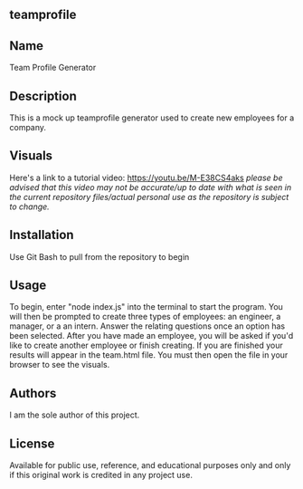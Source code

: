 ## teamprofile

## Name
Team Profile Generator

## Description
This is a mock up teamprofile generator used to create new employees for a company.

## Visuals
Here's a link to a tutorial video: https://youtu.be/M-E38CS4aks *please be advised that this video may not be accurate/up to date with what is seen in the current repository files/actual personal use as the repository is subject to change.*

## Installation
Use Git Bash to pull from the repository to begin

## Usage
To begin, enter "node index.js" into the terminal to start the program. You will then be prompted to create three types of employees: an engineer, a manager, or a an intern. Answer the relating questions once an option has been selected. After you have made an employee, you will be asked if you'd like to create another employee or finish creating. If you are finished your results will appear in the team.html file. You must then open the file in your browser to see the visuals.

## Authors
I am the sole author of this project.

## License
Available for public use, reference, and educational purposes only and only if this original work is credited in any project use.